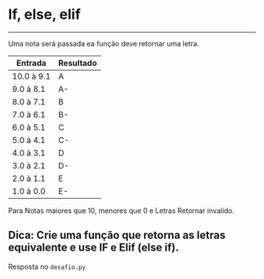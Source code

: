 # If, else, elif 

--- 
Uma nota será passada ea função deve retornar uma letra. 


Entrada     | Resultado
------------|----------------
10.0 à 9.1  |   A
9.0  à 8.1  |   A-
8.0  à 7.1  |   B
7.0  à 6.1  |   B-
6.0  à 5.1  |   C
5.0  à 4.1  |   C-
4.0  à 3.1  |   D
3.0  à 2.1  |   D-
2.0  à 1.1  |   E
1.0  à 0.0  |   E-

Para Notas maiores que 10, menores que 0 e Letras Retornar invalido.

## Dica: Crie uma função que retorna as letras equivalente e use IF e Elif (else if).
Resposta no ```desafio.py```


